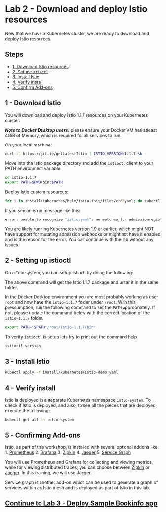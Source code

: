 # Lab 2 - Download and deploy Istio resources

Now that we have a Kubernetes cluster, we are ready to download and deploy Istio resources.

## Steps

* [1. Download Istio resources](#1)
* [2. Setup `istioctl`](#2)
* [3. Install Istio](#3)
* [4. Verify install](#4)
* [5. Confirm Add-ons](#5)

## <a name="1"></a> 1 - Download Istio
You will download and deploy Istio 1.1.7 resources on your Kubernetes cluster. 

***Note to Docker Desktop users:*** please ensure your Docker VM has atleast 4GiB of Memory, which is required for all services to run.

On your local machine:
```sh
curl -L https://git.io/getLatestIstio | ISTIO_VERSION=1.1.7 sh -
```

Move into the Istio package directory and add the `istioctl` client to your PATH environment variable.
```sh
cd istio-1.1.7
export PATH=$PWD/bin:$PATH
```

Deploy Istio custom resources:
```sh
for i in install/kubernetes/helm/istio-init/files/crd*yaml; do kubectl apply -f $i; done
```

If you see an error message like this:
```sh
error: unable to recognize "istio.yaml": no matches for admissionregistration.k8s.io/, Kind=MutatingWebhookConfiguration
```

You are likely running Kubernetes version 1.9 or earlier, which might NOT have support for mutating admission webhooks or might not have it enabled and is the reason for the error. You can continue with the lab without any issues.

## <a name="2"></a> 2 - Setting up istioctl
On a *nix system, you can setup istioctl by doing the following: 

The above command will get the Istio 1.1.7 package and untar it in the same folder.

In the Docker Desktop environment you are most probably working as user `root` and now have the `istio-1.1.7` folder under `/root`. With this pressumption, run the following command to set the `PATH` appropriately. If not, please update the command below with the correct location of the `istio-1.1.7` folder.

```sh
export PATH="$PATH:/root/istio-1.1.7/bin"
```

To verify `istioctl` is setup lets try to print out the command help
```sh
istioctl version
```
## <a name="3"></a> 3 - Install Istio

```sh
kubectl apply -f install/kubernetes/istio-demo.yaml
```

## <a name="4"></a> 4 - Verify install

Istio is deployed in a separate Kubernetes namespace `istio-system`. To check if Istio is deployed, and also, to see all the pieces that are deployed, execute the following:

```sh
kubectl get all -n istio-system
```
## <a name="5"></a> 5 - Confirming Add-ons
	
Istio, as part of this workshop, is installed with several optional addons like:
	  1. [Prometheus](https://prometheus.io/)
	  2. [Grafana](https://grafana.com/)
	  3. [Zipkin](https://zipkin.io/)
	  4. [Jaeger](https://www.jaegertracing.io/)
	  5. [Service Graph](https://istio.io/docs/tasks/telemetry/servicegraph/)
	
You will use Prometheus and Grafana for collecting and viewing metrics, while for viewing distributed traces, you can choose between [Zipkin](https://zipkin.io/) or [Jaeger](https://www.jaegertracing.io/). In this training, we will use Jaeger.
	
Service graph is another add-on which can be used to generate a graph of services within an Istio mesh and is deployed as part of Istio in this lab.
  
## [Continue to Lab 3 - Deploy Sample Bookinfo app](../lab-3/README.md)
